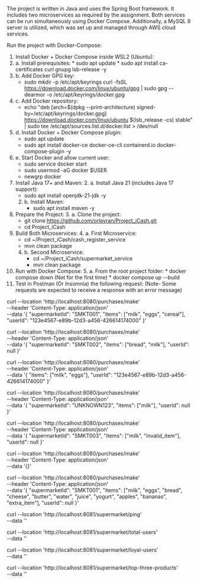 The project is written in Java and uses the Spring Boot framework.
It includes two microservices as required by the assignment.
Both services can be run simultaneously using Docker Compose.
Additionally, a MySQL 8 server is utilized, which was set up and managed through AWS cloud services.

Run the project with Docker-Compose:
1. Install Docker + Docker Compose inside WSL2 (Ubuntu):
  1. a. Install prerequisites:
    * sudo apt update
    * sudo apt install ca-certificates curl gnupg lsb-release -y
  1. b. Add Docker GPG key:
     * sudo mkdir -p /etc/apt/keyrings curl -fsSL https://download.docker.com/linux/ubuntu/gpg | sudo gpg --dearmor -o /etc/apt/keyrings/docker.gpg
  1. c. Add Docker repository:
     * echo "deb [arch=$(dpkg --print-architecture) signed-by=/etc/apt/keyrings/docker.gpg] https://download.docker.com/linux/ubuntu $(lsb_release -cs) stable" | sudo tee /etc/apt/sources.list.d/docker.list > /dev/null
  1. d. Install Docker + Docker Compose plugin:
     * sudo apt update
     * sudo apt install docker-ce docker-ce-cli containerd.io docker-compose-plugin -y
  1. e. Start Docker and allow current user:
     * sudo service docker start
     * sudo usermod -aG docker $USER
     * newgrp docker
2. Install Java 17+ and Maven:
   2. a. Install Java 21 (includes Java 17 support):
      * sudo apt install openjdk-21-jdk -y
   2. b. Install Maven:
      * sudo apt install maven -y
3. Prepare the Project:
   3. a. Clone the project:
      * git clone https://github.com/orlevran/Project_iCash.git
      * cd Project_iCash
4. Build Both Microservices:
   4. a. First Microservice:
      * cd ~/Project_iCash/cash_register_service
      * mvn clean package
   4. b. Second Microservice:
      * cd ~/Project_iCash/supermarket_service
      * mvn clean package
5. Run with Docker Compose:
    5. a. From the root project folder:
       * docker compose down
         (Not for the first time)
       * docker compose up --build
6. Test in Postman (Or Insomnia) the following request:
   (Note- Some requests are expected to receive a response with an error message)



curl --location 'http://localhost:8080/purchases/make' \
--header 'Content-Type: application/json' \
--data '{
  "supermarketId": "SMKT001",
  "items": ["milk", "eggs", "cereal"],
  "userId": "123e4567-e89b-12d3-a456-426614174000"
}'


curl --location 'http://localhost:8080/purchases/make' \
--header 'Content-Type: application/json' \
--data '{
  "supermarketId": "SMKT002",
  "items": ["bread", "milk"],
  "userId": null
}'


curl --location 'http://localhost:8080/purchases/make' \
--header 'Content-Type: application/json' \
--data '{
  "items": ["milk", "eggs"],
  "userId": "123e4567-e89b-12d3-a456-426614174000"
}'


curl --location 'http://localhost:8080/purchases/make' \
--header 'Content-Type: application/json' \
--data '{
  "supermarketId": "UNKNOWN123",
  "items": ["milk"],
  "userId": null
}'


curl --location 'http://localhost:8080/purchases/make' \
--header 'Content-Type: application/json' \
--data '{
  "supermarketId": "SMKT003",
  "items": ["milk", "invalid_item"],
  "userId": null
}'


curl --location 'http://localhost:8080/purchases/make' \
--header 'Content-Type: application/json' \
--data '{}'


curl --location 'http://localhost:8080/purchases/make' \
--header 'Content-Type: application/json' \
--data '{
  "supermarketId": "SMKT001",
  "items": ["milk", "eggs", "bread", "cheese", "butter", "water", "juice", "yogurt", "apples", "bananas", "extra_item"],
  "userId": null
}'


curl --location 'http://localhost:8081/supermarket/ping' \
--data ''


curl --location 'http://localhost:8081/supermarket/total-users' \
--data ''


curl --location 'http://localhost:8081/supermarket/loyal-users' \
--data ''


curl --location 'http://localhost:8081/supermarket/top-three-products' \
--data ''